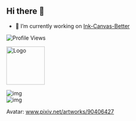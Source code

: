 ## Hi there 👋

- 🔭 I’m currently working on [Ink-Canvas-Better](https://github.com/BaiYang2238/Ink-Canvas-Better)

![Profile Views](https://komarev.com/ghpvc/?username=theMonthBeforeLastMonth&color=red)

<img width="100px" src="https://github.githubassets.com/images/mona-loading-default.gif" align="center" alt="Logo" />

![img](https://github-readme-stats.vercel.app/api?username=theMonthBeforeLastMonth&show_icons=true&hide_border=true&icon_color=ffca28&title_color=ffa000&include_all_commits=true&count_private=true)  
![img](https://github-readme-stats.vercel.app/api/top-langs/?username=theMonthBeforeLastMonth&layout=compact&hide_border=true&title_color=ffa000)  

Avatar: www.pixiv.net/artworks/90406427
